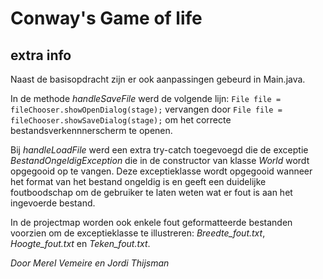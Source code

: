 ﻿# Conway's Game of life
## extra info
Naast de basisopdracht zijn er ook aanpassingen gebeurd in Main.java. 

In de methode *handleSaveFile* werd de volgende lijn:
`File file = fileChooser.showOpenDialog(stage);` vervangen door `File file = fileChooser.showSaveDialog(stage);` om het correcte bestandsverkennnerscherm te openen.

Bij *handleLoadFile* werd een extra try-catch toegevoegd die de exceptie *BestandOngeldigException* die in de constructor van klasse *World* wordt opgegooid op te vangen. Deze exceptieklasse wordt opgegooid wanneer het format van het bestand ongeldig is en geeft een duidelijke foutboodschap om de gebruiker te laten weten wat er fout is aan het ingevoerde bestand.

In de projectmap worden ook enkele fout geformatteerde bestanden voorzien om de exceptieklasse te illustreren: *Breedte_fout.txt*, *Hoogte_fout.txt* en *Teken_fout.txt*.

*Door Merel Vemeire en Jordi Thijsman*

